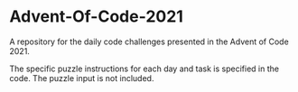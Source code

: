 # Advent-Of-Code-2021
A repository for the daily code challenges presented in the Advent of Code 2021.

The specific puzzle instructions for each day and task is specified in the code. The puzzle input is not included. 
